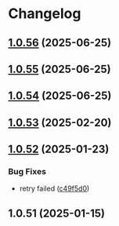 # Changelog

## [1.0.56](https://github.com/awesome-oa-tools/mayohr-auto-punch/compare/1.0.55...1.0.56) (2025-06-25)

## [1.0.55](https://github.com/awesome-oa-tools/mayohr-auto-punch/compare/1.0.54...1.0.55) (2025-06-25)

## [1.0.54](https://github.com/awesome-oa-tools/mayohr-auto-punch/compare/1.0.53...1.0.54) (2025-06-25)

## [1.0.53](https://github.com/awesome-oa-tools/mayohr-auto-punch/compare/1.0.52...1.0.53) (2025-02-20)

## [1.0.52](https://github.com/awesome-oa-tools/mayohr-auto-punch/compare/1.0.51...1.0.52) (2025-01-23)


### Bug Fixes

* retry failed ([c49f5d0](https://github.com/awesome-oa-tools/mayohr-auto-punch/commit/c49f5d0a7a7d79305ba5b11e356dfe31ae7aa8c0))

## 1.0.51 (2025-01-15)
